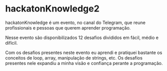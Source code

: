 # hackatonKnowledge2
hackatonKnowledge é um evento, no canal do Telegram, que reune profissionais e pessoas que querem aprender programação.

Nesse evento são disponibilizados 12 desafios divididos em fácil, médio e difícil.

Com os desafios presentes neste evento eu aprendi e pratiquei bastante os conceitos de loop, array, manipulação de strings, etc.
Os desafios presentes nele expandiu a minha visão e confiança perante a programação. 
